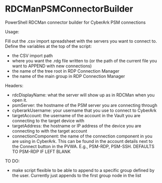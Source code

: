 # RDCManPSMConnectorBuilder
PowerShell RDCMan connector builder for CyberArk PSM connections


Usage:

Fill out the .csv import spreadsheet with the servers you want to connect to.
Define the variables at the top of the script: 
 - the CSV import path
 - where you want the .rdg file written to (or the path of the current file you want to APPEND with new connections)
 - the name of the tree root in RDP Connection Manager
 - the name of the main group in RDP Connection Manager

Headers:
 - rdcDisplayName:      what the server will show up as in RDCMan when you open it.
 - psmServer:           the hostname of the PSM server you are connecting through
 - cyberarkUsername:    your username that you use to connect to CyberArk
 - targetAccount:       the username of the account in the Vault you are connecting to the target device with
 - targetAddress:       the hostname or IP address of the device you are connecting to with the target account
 - connectionComponent: the name of the connection component in you are using in CyberArk. This can be found in 
                          the account details next to the Connect button in the PVWA. E.g., PSM-RDP, PSM-SSH. 
                          DEFAULTS TO PSM-RDP IF LEFT BLANK

TO DO:
 - make script flexible to be able to append to a specific group defined by the user. Currently just appends 
     to the first group node in the list

